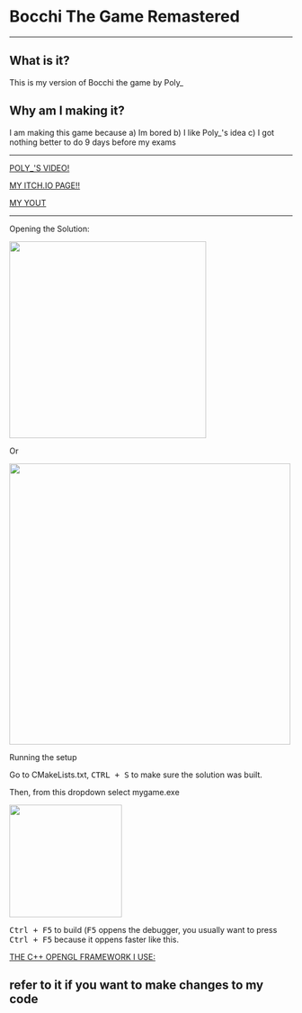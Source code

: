 # Bocchi The Game Remastered

---

## What is it?

This is my version of Bocchi the game by Poly_

## Why am I making it?

I am making this game because 
a) Im bored
b) I like Poly_'s idea
c) I got nothing better to do 9 days before my exams

---

  [POLY_'S VIDEO!](https://www.youtube.com/watch?v=rnQiyzL2BLk)
  
  [MY ITCH.IO PAGE!!](https://c-shell-games.itch.io/)
  
  [MY YOUT](https://www.youtube.com/@dynstinn)

---

<p>Opening the Solution:</p> 

<img src="https://raw.githubusercontent.com/meemknight/photos/master/llge1.gif" width="350">

Or

<img src="https://raw.githubusercontent.com/meemknight/photos/master/llge2.gif" width="500">

Running the setup

Go to CMakeLists.txt, <kbd>CTRL + S</kbd> to make sure the solution was built.

Then, from this dropdown select mygame.exe

<img src="https://raw.githubusercontent.com/meemknight/photos/master/llge3.gif" width="200">

<kbd>Ctrl + F5</kbd> to build (<kbd>F5</kbd> oppens the debugger, you usually want to press <kbd>Ctrl + F5</kbd> because it oppens faster like this.

[THE C++ OPENGL FRAMEWORK I USE:](https://github.com/meemknight/gl2d)

## refer to it if you want to make changes to my code
